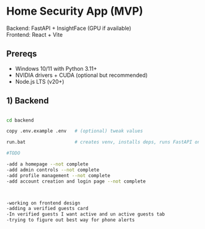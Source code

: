 # Home Security App (MVP)

Backend: FastAPI + InsightFace (GPU if available)  
Frontend: React + Vite

## Prereqs
- Windows 10/11 with Python 3.11+
- NVIDIA drivers + CUDA (optional but recommended)
- Node.js LTS (v20+)

## 1) Backend
```bash

cd backend

copy .env.example .env   # (optional) tweak values

run.bat                  # creates venv, installs deps, runs FastAPI on :8000# home-security-app

#TODO

-add a homepage --not complete
-add admin controls --not complete
-add profile management --not complete
-add account creation and login page --not complete



-working on frontend design
-adding a verified guests card
-In verified guests I want active and un active guests tab
-trying to figure out best way for phone alerts
